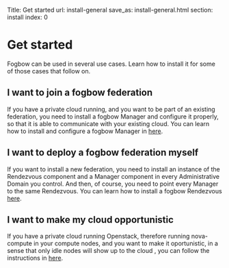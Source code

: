 Title: Get started
url: install-general
save_as: install-general.html
section: install
index: 0

# Get started

Fogbow can be used in several use cases. Learn how to install it for some of those cases that follow on.

## I want to join a fogbow federation

If you have a private cloud running, and you want to be part of an existing federation, you need to install a fogbow Manager and configure it properly, so that it is able to communicate with your existing cloud. You can learn how to install and configure a fogbow Manager in [here](http://www.fogbowcloud.org/install-manager).

## I want to deploy a fogbow federation myself

If you want to install a new federation, you need to install an instance of the Rendezvous component and a Manager component in every Administrative Domain you control. And then, of course, you need to point every Manager to the same Rendezvous. You can learn how to install a fogbow Rendezvous [here](http://www.fogbowcloud.org/install-rendezvous).

## I want to make my cloud opportunistic

If you have a private cloud running Openstack, therefore running nova-compute in your compute nodes, and you want to make it oportunistic, in a sense that only idle nodes will show up to the cloud , you can follow the instructions in [here](http://www.fogbowcloud.org/install-opportunism).

